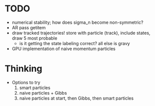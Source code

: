 # TODO #
* numerical stability; how does sigma\_n become non-symmetric?
* AR pass getitem
* draw tracked trajectories! store with particle (track), include states, draw 5
  most probable
    - is it getting the state labeling correct? all else is gravy
* GPU implementation of naive momentum particles

# Thinking #
* Options to try
    1. smart particles
    2. naive particles + Gibbs
    3. naive particles at start, then Gibbs, then smart particles


